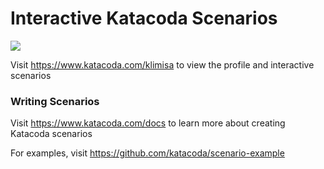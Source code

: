 # Interactive Katacoda Scenarios

[![](http://shields.katacoda.com/katacoda/klimisa/count.svg)](https://www.katacoda.com/klimisa "Get your profile on Katacoda.com")

Visit https://www.katacoda.com/klimisa to view the profile and interactive scenarios

### Writing Scenarios
Visit https://www.katacoda.com/docs to learn more about creating Katacoda scenarios

For examples, visit https://github.com/katacoda/scenario-example

